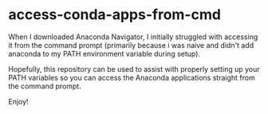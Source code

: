 # access-conda-apps-from-cmd

When I downloaded Anaconda Navigator, I initially struggled with accessing it from the command prompt (primarily because i was naive and didn't add anaconda to my PATH environment variable during setup).

Hopefully, this repository can be used to assist with properly setting up your PATH variables so you can access the Anaconda applications straight from the command prompt.

Enjoy!
